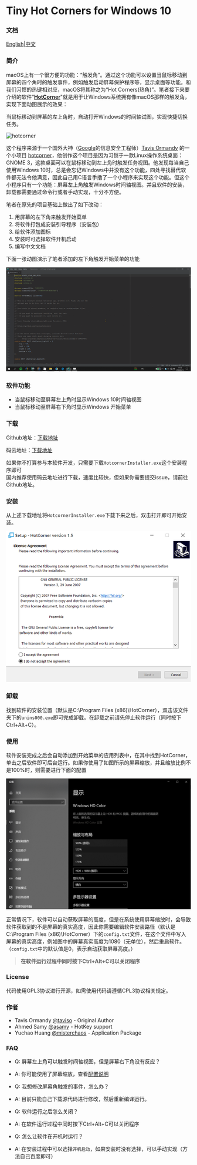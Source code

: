 # Tiny Hot Corners for Windows 10

### 文档

[English](https://github.com/misterchaos/hotcorner/blob/Yuchao-Huang/README_En.md)|[中文](https://github.com/misterchaos/hotcorner/blob/Yuchao-Huang/README.md)

### 简介

macOS上有一个很方便的功能：“触发角”。通过这个功能可以设置当鼠标移动到屏幕的四个角时的触发事件，例如触发启动屏幕保护程序等，显示桌面等功能。和我们习惯的热键相对应，macOS将其称之为“Hot Corners(热角)”。笔者接下来要介绍的软件“[**HotCorner**](https://github.com/misterchaos/hotcorner/releases)"就是用于让Windows系统拥有像macOS那样的触发角，实现下面动图展示的效果：

当鼠标移动到屏幕的左上角时，自动打开Windows的时间轴试图，实现快捷切换任务。

![hotcorner](imgs/hotcorner.gif)

这个程序来源于一个国外大神（[Google](http://www.google.com/)的信息安全工程师）[Tavis Ormandy](https://github.com/taviso) 的一个小项目 [hotcorner](https://github.com/taviso/hotcorner)，他创作这个项目是因为习惯于一款Linux操作系统桌面：GNOME 3，这款桌面可以在鼠标移动到左上角时触发任务视图。他发现每当自己使用Windows 10时，总是会忘记Windows中并没有这个功能，四处寻找替代软件都无法令他满意，因此自己用C语言手撸了一个小程序来实现这个功能。但这个小程序只有一个功能：屏幕左上角触发Windows时间轴视图。并且软件的安装，卸载都需要通过命令行或者手动实现，十分不方便。

笔者在原先的项目基础上做出了如下改动：

1. 用屏幕的左下角来触发开始菜单
2. 将软件打包成安装引导程序（安装包）
3. 给软件添加图标
4. 安装时可选择软件开机启动
5. 编写中文文档

下面一张动图演示了笔者添加的左下角触发开始菜单的功能

![](imgs/1654007-20200615225727735-1550089543.gif)


### 软件功能

- 当鼠标移动至屏幕左上角时显示Windows 10时间轴视图
- 当鼠标移动至屏幕右下角时显示Windows 开始菜单

### 下载

Github地址：[下载地址](https://github.com/misterchaos/hotcorner/releases)

码云地址：[下载地址](https://gitee.com/misterchaos/hotcorner/releases/v1.5)

如果你不打算参与本软件开发，只需要下载`HotcornerInstaller.exe`这个安装程序即可<br>国内推荐使用码云地址进行下载，速度比较快，但如果你需要提交issue，请前往Github地址。

### 安装

从上述下载地址将`HotcornerInstaller.exe`下载下来之后，双击打开即可开始安装。

![image-20200615203603094](imgs/20201202113708)

### 卸载

找到软件的安装位置（默认是C:\Program Files (x86)\HotCorner），双击该文件夹下的`unins000.exe`即可完成卸载。在卸载之前请先停止软件运行（同时按下Ctrl+Alt+C）。

### 使用

软件安装完成之后会自动添加到开始菜单的应用列表中，在其中找到HotCorner，单击之后软件即可后台运行。如果你使用了如图所示的屏幕缩放，并且缩放比例不是100%时，则需要进行下面的配置

![image-20200615204923679](imgs/20201202113738)

正常情况下，软件可以自动获取屏幕的高度，但是在系统使用屏幕缩放时，会导致软件获取到的不是屏幕的真实高度，因此你需要编辑软件安装路径（默认是C:\Program Files (x86)\HotCorner）下的`config.txt`文件，在这个文件中写入屏幕的真实高度，例如图中的屏幕真实高度为1080（无单位），然后重启软件。（`config.txt`中的默认值是0，表示自动获取屏幕高度。）

> **在软件运行过程中同时按下Ctrl+Alt+C可以关闭程序**

### License

代码使用GPL3协议进行开源，如需使用代码请遵循CPL3协议相关规定。

### 作者

* Tavis Ormandy [@taviso](https://github.com/taviso/) - Original Author
* Ahmed Samy [@asamy](https://github.com/asamy) - HotKey support
* Yuchao Huang [@misterchaos](https://github.com/misterchaos/) - Application Package

### FAQ

* Q: 屏幕左上角可以触发时间轴视图，但是屏幕右下角没有反应？
* A: 你可能使用了屏幕缩放，查看[配置说明](#使用)


* Q: 我想修改屏幕角触发的事件，怎么办？
* A: 目前只能自己下载源代码进行修改，然后重新编译运行。


* Q: 软件运行之后怎么关闭？
* A: 在软件运行过程中同时按下Ctrl+Alt+C可以关闭程序


* Q: 怎么让软件在开机时运行？
* A: 在安装过程中可以选择`开机启动`，如果安装时没有选择，可以手动实现（方法自己百度即可）
